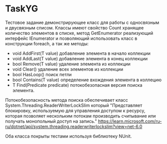 # TaskYG
Тестовое задание демонстрирующее класс для работы с односвязным и двусвязным списом. 
Классы имеют свойство Count хранящее количество элементов в списке, метод GetEnumerator реализующий интерфейс IEnumerator и позволяющий использовать класс в конструкции foreach, а так же методы:
- void AddFirst(T value) добавление элемента в начало коллекции
- void AddLast(T value) добавление элемента в конец коллекции
- bool Remove(T value) удаление элемента из коллекции
- void Clear() удаление всех элементов из коллекции
- bool HasLoop() поиск петли
- bool Contains(T value) определение вхождения элемента в коллецию
- T Find(Predicate<T> predicate) потокобезопасная версия поиска элемента.

Потокобезопасность метода поиска обеспечивает класс System.Threading.ReaderWriterLockSlim который "Представляет блокировку, используемую для управления доступом к ресурсу, которая позволяет нескольким потокам производить считывание или получать монопольный доступ на запись."
https://learn.microsoft.com/ru-ru/dotnet/api/system.threading.readerwriterlockslim?view=net-6.0

Оба класса покрыты тестами используя библиотеку NUnit.
